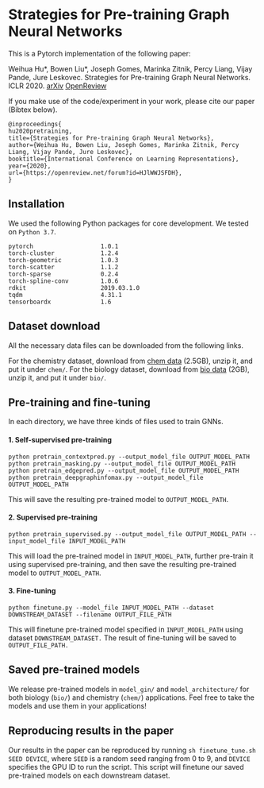 # Strategies for Pre-training Graph Neural Networks

This is a Pytorch implementation of the following paper: 

Weihua Hu*, Bowen Liu*, Joseph Gomes, Marinka Zitnik, Percy Liang, Vijay Pande, Jure Leskovec. Strategies for Pre-training Graph Neural Networks. ICLR 2020.
[arXiv](https://arxiv.org/abs/1905.12265) [OpenReview](https://openreview.net/forum?id=HJlWWJSFDH) 

If you make use of the code/experiment in your work, please cite our paper (Bibtex below).

```
@inproceedings{
hu2020pretraining,
title={Strategies for Pre-training Graph Neural Networks},
author={Weihua Hu, Bowen Liu, Joseph Gomes, Marinka Zitnik, Percy Liang, Vijay Pande, Jure Leskovec},
booktitle={International Conference on Learning Representations},
year={2020},
url={https://openreview.net/forum?id=HJlWWJSFDH},
}
```

## Installation
We used the following Python packages for core development. We tested on `Python 3.7`.
```
pytorch                   1.0.1
torch-cluster             1.2.4              
torch-geometric           1.0.3
torch-scatter             1.1.2 
torch-sparse              0.2.4
torch-spline-conv         1.0.6
rdkit                     2019.03.1.0
tqdm                      4.31.1
tensorboardx              1.6
```

## Dataset download
All the necessary data files can be downloaded from the following links.

For the chemistry dataset, download from [chem data](http://snap.stanford.edu/gnn-pretrain/data/chem_dataset.zip) (2.5GB), unzip it, and put it under `chem/`.
For the biology dataset, download from [bio data](http://snap.stanford.edu/gnn-pretrain/data/bio_dataset.zip) (2GB), unzip it, and put it under `bio/`.

## Pre-training and fine-tuning
In each directory, we have three kinds of files used to train GNNs.

#### 1. Self-supervised pre-training
```
python pretrain_contextpred.py --output_model_file OUTPUT_MODEL_PATH
python pretrain_masking.py --output_model_file OUTPUT_MODEL_PATH
python pretrain_edgepred.py --output_model_file OUTPUT_MODEL_PATH
python pretrain_deepgraphinfomax.py --output_model_file OUTPUT_MODEL_PATH
```
This will save the resulting pre-trained model to `OUTPUT_MODEL_PATH`.

#### 2. Supervised pre-training
```
python pretrain_supervised.py --output_model_file OUTPUT_MODEL_PATH --input_model_file INPUT_MODEL_PATH
```
This will load the pre-trained model in `INPUT_MODEL_PATH`, further pre-train it using supervised pre-training, and then save the resulting pre-trained model to `OUTPUT_MODEL_PATH`.

#### 3. Fine-tuning
```
python finetune.py --model_file INPUT_MODEL_PATH --dataset DOWNSTREAM_DATASET --filename OUTPUT_FILE_PATH
```
This will finetune pre-trained model specified in `INPUT_MODEL_PATH` using dataset `DOWNSTREAM_DATASET.` The result of fine-tuning will be saved to `OUTPUT_FILE_PATH.`

## Saved pre-trained models
We release pre-trained models in `model_gin/` and `model_architecture/` for both biology (`bio/`) and chemistry (`chem/`) applications. Feel free to take the models and use them in your applications!

## Reproducing results in the paper
Our results in the paper can be reproduced by running `sh finetune_tune.sh SEED DEVICE`, where `SEED` is a random seed ranging from 0 to 9, and `DEVICE` specifies the GPU ID to run the script. This script will finetune our saved pre-trained models on each downstream dataset.

